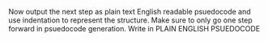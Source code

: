 Now output the next step as plain text English readable psuedocode and use indentation to represent the structure. Make sure to only go one step forward in psuedocode generation. Write in PLAIN ENGLISH PSUEDOCODE
